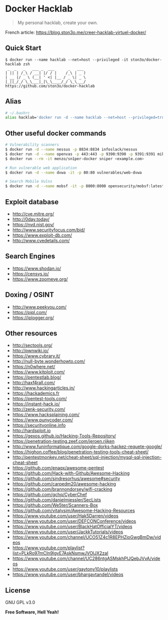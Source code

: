 Docker Hacklab
===

> My personal hacklab, create your own.

French article: https://blog.ston3o.me/creer-hacklab-virtuel-docker/

Quick Start
---

```
$ docker run --name hacklab --net=host --privileged -it ston3o/docker-hacklab zsh
 _  _   _   ___ _  ___      _   ___
| || | /_\ / __| |/ / |    /_\ | _ )
| __ |/ _ \ (__| ' <| |__ / _ \| _ \
|_||_/_/ \_\___|_|\_\____/_/ \_\___/
https://github.com/ston3o/docker-hacklab
```

Alias
---

```bash
# ~/.bashrc
alias hacklab='docker run -d --name hacklab --net=host --privileged=true -v /tmp/:/mnt -it ston3o/docker-hacklab bash > /dev/null 2>&1; docker start hacklab > /dev/null; docker exec -it -e COLUMNS=$COLUMNS -e LINES=$LINES -e TERM=$TERM hacklab zsh'
```

Other useful docker commands
---

```bash
# Vulnerability scanners
$ docker run -d --name nessus -p 8834:8834 infoslack/nessus
$ docker run -d --name openvas -p 443:443 -p 9390:9390 -p 9391:9391 mikesplain/openvas
$ docker run --rm -it menzo/sn1per-docker sniper <example.com>

# Run vulnerable web application
$ docker run -d --name dvwa -it -p 80:80 vulnerables/web-dvwa

# Search Mobile Vulns
$ docker run -d --name mobsf -it -p 8000:8000 opensecurity/mobsf:latest
```

Exploit database
---

- http://cve.mitre.org/
- http://0day.today/
- https://nvd.nist.gov/
- http://www.securityfocus.com/bid/
- https://www.exploit-db.com/
- http://www.cvedetails.com/

Search Engines
---

- https://www.shodan.io/
- https://censys.io/
- https://www.zoomeye.org/

Doxing / OSINT
---

- http://www.peekyou.com/
- https://pipl.com/
- https://iplogger.org/

Other resources
---

- http://sectools.org/
- http://pwnwiki.io/
- https://www.cybrary.it/
- http://null-byte.wonderhowto.com/
- https://n0where.net/
- https://www.kitploit.com/
- https://pentestlab.blog/
- http://haxf4rall.com/
- http://www.hackingarticles.in/
- https://hackademics.fr
- https://pentest-tools.com/
- https://instant-hack.io/
- http://zenk-security.com/
- https://www.hacksplaining.com/
- https://www.punycoder.com/
- https://securityonline.info
- http://hardsploit.io
- https://gexos.github.io/Hacking-Tools-Repository/
- https://penetration-testing.zeef.com/jeroen.rijken
- http://www.funinformatique.com/google-dorks-hackez-requete-google/
- https://highon.coffee/blog/penetration-testing-tools-cheat-sheet/
- http://pentestmonkey.net/cheat-sheet/sql-injection/mysql-sql-injection-cheat-sheet
- https://github.com/enaqx/awesome-pentest
- https://github.com/Hack-with-Github/Awesome-Hacking
- https://github.com/sindresorhus/awesome#security
- https://github.com/carpedm20/awesome-hacking
- https://github.com/brannondorsey/wifi-cracking
- https://github.com/gchq/CyberChef
- https://github.com/danielmiessler/SecLists
- https://github.com/We5ter/Scanners-Box
- https://github.com/vitalysim/Awesome-Hacking-Resources
- https://www.youtube.com/user/Hak5Darren/videos
- https://www.youtube.com/user/DEFCONConference/videos
- https://www.youtube.com/user/BlackHatOfficialYT/videos
- https://www.youtube.com/user/JackkTutorials/videos
- https://www.youtube.com/channel/UCO51Z4c1R8EPHZioGwgBmDw/videos
- https://www.youtube.com/playlist?list=PLkRo97mCIn9lgvE7AskNsmwJVOlJX2zaI
- https://www.youtube.com/channel/UC286ntgASMskhPIJQebJVvA/videos
- https://www.youtube.com/user/gaytony10/playlists
- https://www.youtube.com/user/bhargavtandel/videos

License
---

GNU GPL v3.0

**Free Software, Hell Yeah!**
